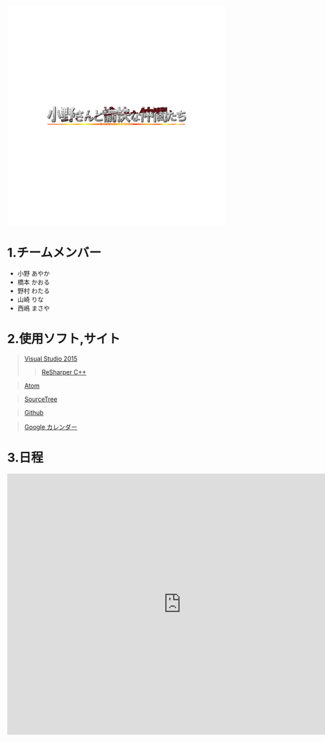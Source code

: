 ![Alt text](GroupImage.png)
# 1.チームメンバー
* 小野 あやか
* 橋本 かおる
* 野村 わたる
* 山崎 りな
* 西嶋 まさや

# 2.使用ソフト,サイト
> [Visual Studio 2015](https://www.microsoft.com/ja-jp/dev/products/visual-studio-2015.aspx)
>> [ReSharper C++](https://www.jetbrains.com/resharper-cpp/)

> [Atom](https://atom.io/)

> [SourceTree](https://ja.atlassian.com/software/sourcetree)

> [Github](https://github.com/)

> [Google カレンダー](https://calendar.google.com/calendar)

# 3.日程
<iframe src="https://calendar.google.com/calendar/embed?src=be764jrli14eevlksj33b4vp04%40group.calendar.google.com&ctz=Asia/Tokyo" style="border: 0" width="800" height="600" frameborder="0" scrolling="no"></iframe>
